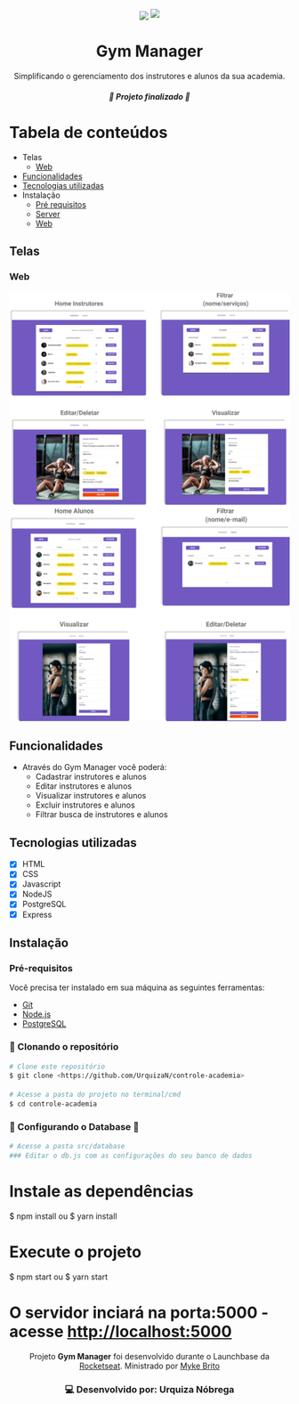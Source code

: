 <p align="center" >
<img align="center" src="public/screens/baner.png" />
<a href="https://www.linkedin.com/in/urquiza-n%C3%B3brega-b999a1105/"><img src="https://img.shields.io/badge/LinkedIn-Urquiza%20N%C3%B3brega-blue"></a>
</p>
<h1 align="center">Gym Manager</h1>
<p align="center">Simplificando o gerenciamento dos instrutores e alunos da sua academia.</p>

<h5 align="center"> 🚀 Projeto finalizado 🚀 </h5>

Tabela de conteúdos
=================
<!--ts-->
   * Telas
      * [Web](#telas)
   * [Funcionalidades](#funcionalidades)
   * [Tecnologias utilizadas](#tecnologias-utilizadas)
   * Instalação
      * [Pré requisitos](#pré-requisitos)
      * [Server](#server)
      * [Web](#web)
<!--te-->

## Telas
### Web
<img src="public/screens/instructors.png" />
<img src="public/screens/members.png" />

## Funcionalidades
- Através do Gym Manager você poderá:
	- Cadastrar instrutores e alunos
	- Editar instrutores e alunos
	- Visualizar instrutores e alunos
	- Excluir instrutores e alunos
  - Filtrar busca de instrutores e alunos

## Tecnologias utilizadas
- [x] HTML
- [x] CSS
- [x] Javascript
- [x] NodeJS
- [x] PostgreSQL
- [x] Express

## Instalação

### Pré-requisitos
Você precisa ter instalado em sua máquina as seguintes ferramentas:
- [Git](https://git-scm.com)
- [Node.js](https://nodejs.org/en/) 
- [PostgreSQL](https://www.postgresql.org/) 

### 🎲 Clonando o repositório

```bash
# Clone este repositório
$ git clone <https://github.com/UrquizaN/controle-academia>

# Acesse a pasta do projeto no terminal/cmd
$ cd controle-academia
```
### 🛑 Configurando o Database 🛑

```bash
# Acesse a pasta src/database
### Editar o db.js com as configurações do seu banco de dados
```
# Instale as dependências
$ npm install
ou
$ yarn install

# Execute o projeto
$ npm start
ou 
$ yarn start

# O servidor inciará na porta:5000 - acesse <http://localhost:5000>

<p  align="center">Projeto <strong>Gym Manager</strong> foi desenvolvido durante o Launchbase da <a  href="https://rocketseat.com.br">Rocketseat</a>. Ministrado por <a href="https://github.com/maykbrito"> Myke Brito </a></p>

<h3 align="center">
💻 Desenvolvido por: Urquiza Nóbrega
</h3>

